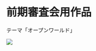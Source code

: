 # 前期審査会用作品
テーマ「オープンワールド」

[![](https://img.youtube.com/vi/3vWEKACx7rs&list=TLGGqJgrBEq9dlYwNjEyMjAyMw/0.jpg)](https://www.youtube.com/watch?v=3vWEKACx7rs&list=TLGGqJgrBEq9dlYwNjEyMjAyMw)
